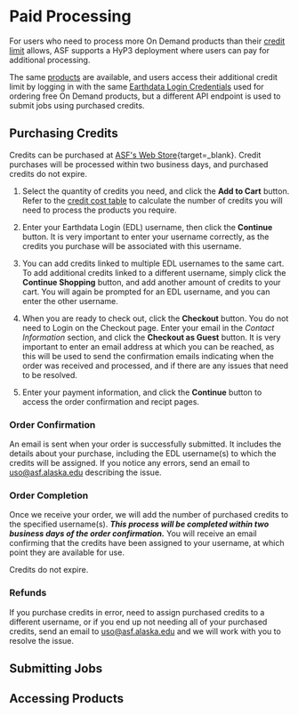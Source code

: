 # Paid Processing

For users who need to process more On Demand products than their 
[credit limit](credits.md "Jump to the Credits page of the documentation") 
allows, ASF supports a HyP3 deployment where users can pay for additional processing. 

The same 
[products](../products.md "Jump to the Products landing page of the documentation") are available, and users 
access their additional credit limit by logging in with the same 
[Earthdata Login Credentials](authentication.md#earthdata-login-edl) used for ordering 
free On Demand products, but a different API endpoint is used to submit jobs using purchased credits. 

## Purchasing Credits

Credits can be purchased at 
[ASF's Web Store](https://epay.alaska.edu/C21563_ustores/web/product_detail.jsp?PRODUCTID=7530&SINGLESTORE=true "https://epay.alaska.edu" ){target=_blank}. Credit purchases will be processed within two business days, and purchased credits do not expire.

1. Select the quantity of credits you need, and click the **Add to Cart** button. Refer to the 
[credit cost table](credits.md#credit-cost-table) to calculate the number of credits you will need to process the 
products you require.

2. Enter your Earthdata Login (EDL) username, then click the **Continue** button. It is very important to enter your 
username correctly, as the credits you purchase will be associated with this username. 

3. You can add credits linked to multiple EDL usernames to the same cart. To add additional credits linked to a 
different username, simply click the **Continue Shopping** button, and add another amount of credits to your cart. 
You will again be prompted for an EDL username, and you can enter the other username. 

4. When you are ready to check out, click the **Checkout** button. You do not need to Login on the Checkout page. 
Enter your email in the *Contact Information* section, and click the **Checkout as Guest** button. It is very 
important to enter an email address at which you can be reached, as this will be used to send the confirmation 
emails indicating when the order was received and processed, and if there are any issues that need to be resolved.

5. Enter your payment information, and click the **Continue** button to access the order confirmation and recipt pages.

### Order Confirmation

An email is sent when your order is successfully submitted. It includes the details about your purchase, including the 
EDL username(s) to which the credits will be assigned. If you notice any errors, send an email to 
uso@asf.alaska.edu describing the issue. 

### Order Completion

Once we receive your order, we will add the number of purchased credits to the specified username(s). ***This process 
will be completed within two business days of the order confirmation.*** You will receive an email confirming that the 
credits have been assigned to your username, at which point they are available for use.

Credits do not expire. 

### Refunds

If you purchase credits in error, need to assign purchased credits to a different username, or if you end up not 
needing all of your purchased credits, send an email to uso@asf.alaska.edu and we will work with you to resolve 
the issue.

## Submitting Jobs



## Accessing Products





